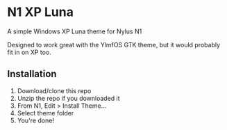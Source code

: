 # N1 XP Luna
A simple Windows XP Luna theme for Nylus N1

Designed to work great with the YlmfOS GTK theme, but it would probably fit in on XP too.

## Installation
1. Download/clone this repo
2. Unzip the repo if you downloaded it
3. From N1, Edit > Install Theme...
4. Select theme folder
5. You're done!
